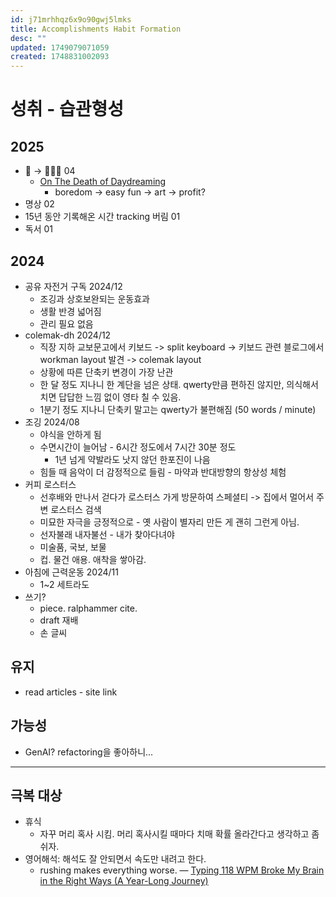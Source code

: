 ```yaml
---
id: j71mrhhqz6x9o90gwj5lmks
title: Accomplishments Habit Formation
desc: ""
updated: 1749079071059
created: 1748831002093
---
```


# 성취 - 습관형성

## 2025

- 🥱 -> 🤔💡🌱 04
  - [On The Death of Daydreaming](https://www.afterbabel.com/p/on-the-death-of-daydreaming)
    - boredom -> easy fun -> art -> profit?
- 명상 02
- 15년 동안 기록해온 시간 tracking 버림 01
- 독서 01

## 2024

- 공유 자전거 구독 2024/12
  - 조깅과 상호보완되는 운동효과
  - 생활 반경 넓어짐
  - 관리 필요 없음
- colemak-dh 2024/12
  - 직장 지하 교보문고에서 키보드 -> split keyboard -> 키보드 관련 블로그에서 workman layout 발견 -> colemak layout
  - 상황에 따른 단축키 변경이 가장 난관
  - 한 달 정도 지나니 한 계단을 넘은 상태. qwerty만큼 편하진 않지만, 의식해서 치면 답답한 느낌 없이 영타 칠 수 있음.
  - 1분기 정도 지나니 단축키 말고는 qwerty가 불편해짐 (50 words / minute)
- 조깅 2024/08
  - 야식을 안하게 됨
  - 수면시간이 늘어남 - 6시간 정도에서 7시간 30분 정도
    - 1년 넘게 약발라도 낫지 않던 한포진이 나음
  - 힘들 때 음악이 더 감정적으로 들림 - 마약과 반대방향의 항상성 체험
- 커피 로스터스
  - 선후배와 만나서 걷다가 로스터스 가게 방문하여 스페셜티 -> 집에서 멀어서 주변 로스터스 검색
  - 미묘한 자극을 긍정적으로 - 옛 사람이 별자리 만든 게 괜히 그런게 아님.
  - 선자불래 내자불선 - 내가 찾아다녀야
  - 미술품, 국보, 보물
  - 컵. 물건 애용. 애착을 쌓아감.
- 아침에 근력운동 2024/11
  - 1~2 세트라도
- 쓰기?
  - piece. ralphammer cite.
  - draft 재배
  - 손 글씨

## 유지

- read articles - site link

## 가능성

- GenAI? refactoring을 좋아하니...

---

## 극복 대상

- 휴식
  - 자꾸 머리 혹사 시킴. 머리 혹사시킬 때마다 치매 확률 올라간다고 생각하고 좀 쉬자.
- 영어해석: 해석도 잘 안되면서 속도만 내려고 한다.
  - rushing makes everything worse. — [Typing 118 WPM Broke My Brain in the Right Ways (A Year-Long Journey)](https://balaji-amg.surge.sh/blog/typing-118-wpm-brain-rewiring)
